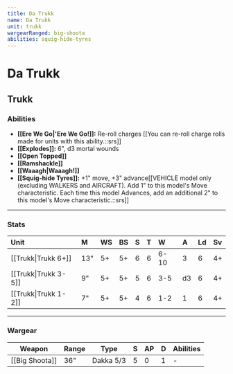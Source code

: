 ```yaml
---
title: Da Trukk
name: Da Trukk
unit: trukk
wargearRanged: big-shoota
abilities: squig-hide-tyres
---
```


# Da Trukk
## Trukk
### Abilities
- **[[Ere We Go\|'Ere We Go!]]:** Re-roll charges [[You can re-roll charge rolls made for units with this ability.::srs]]
- **[[Explodes]]:** 6", d3 mortal wounds
- **[[Open Topped]]**
- **[[Ramshackle]]**
- **[[Waaagh\|Waaagh!]]**
- **[[Squig-hide Tyres]]:** +1" move, +3" advance[[VEHICLE model only (excluding WALKERS and AIRCRAFT). Add 1" to this model's Move characteristic. Each time this model Advances, add an additional 2" to this model's Move characteristic.::srs]]

---

### Stats

| Unit                 | M   | WS  | BS  | S   | T   | W    | A   | Ld  | Sv  |
|:-------------------- |:--- |:--- |:--- |:--- |:--- |:---- |:--- |:--- |:--- |
| [[Trukk\|Trukk 6+]]  | 13" | 5+  | 5+  | 6   | 6   | 6-10 | 3   | 6   | 4+  |
| [[Trukk\|Trukk 3-5]] | 9"  | 5+  | 5+  | 5   | 6   | 3-5  | d3  | 6   | 4+  |
| [[Trukk\|Trukk 1-2]] | 7"  | 5+  | 5+  | 4   | 6   | 1-2  | 1   | 6   | 4+  | 

---

### Wargear

| Weapon | Range | Type | S   | AP  | D   | Abilities |
| ------ | ----- | ---- | --- | --- | --- | --------- |
| [[Big Shoota]] | 36"   | Dakka 5/3 | 5   | 0   | 1   | -         |
